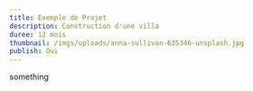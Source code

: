 ```yaml
---
title: Exemple de Projet
description: Construction d'une villa
duree: 12 mois
thumbnail: /imgs/uploads/anna-sullivan-635346-unsplash.jpg
publish: Oui
---
```


something
